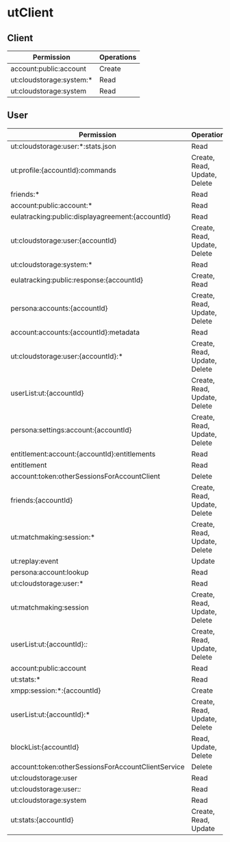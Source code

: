 # utClient

## Client
| Permission | Operations |
| - | - |
| account:public:account | Create |
| ut:cloudstorage:system:* | Read |
| ut:cloudstorage:system | Read |

## User
| Permission | Operations |
| - | - |
| ut:cloudstorage:user:*:stats.json | Read |
| ut:profile:{accountId}:commands | Create, Read, Update, Delete |
| friends:* | Read |
| account:public:account:* | Read |
| eulatracking:public:displayagreement:{accountId} | Read |
| ut:cloudstorage:user:{accountId} | Create, Read, Update, Delete |
| ut:cloudstorage:system:* | Read |
| eulatracking:public:response:{accountId} | Create, Read |
| persona:accounts:{accountId} | Create, Read, Update, Delete |
| account:accounts:{accountId}:metadata | Read |
| ut:cloudstorage:user:{accountId}:* | Create, Read, Update, Delete |
| userList:ut:{accountId} | Create, Read, Update, Delete |
| persona:settings:account:{accountId} | Create, Read, Update, Delete |
| entitlement:account:{accountId}:entitlements | Read |
| entitlement | Read |
| account:token:otherSessionsForAccountClient | Delete |
| friends:{accountId} | Create, Read, Update, Delete |
| ut:matchmaking:session:* | Create, Read, Update, Delete |
| ut:replay:event | Update |
| persona:account:lookup | Read |
| ut:cloudstorage:user:* | Read |
| ut:matchmaking:session | Create, Read, Update, Delete |
| userList:ut:{accountId}:*:* | Create, Read, Update, Delete |
| account:public:account | Read |
| ut:stats:* | Read |
| xmpp:session:*:{accountId} | Create |
| userList:ut:{accountId}:* | Create, Read, Update, Delete |
| blockList:{accountId} | Read, Update, Delete |
| account:token:otherSessionsForAccountClientService | Delete |
| ut:cloudstorage:user | Read |
| ut:cloudstorage:user:*:* | Read |
| ut:cloudstorage:system | Read |
| ut:stats:{accountId} | Create, Read, Update |